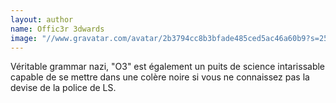 ```yaml
---
layout: author
name: Offic3r 3dwards
image: "//www.gravatar.com/avatar/2b3794cc8b3bfade485ced5ac46a60b9?s=250&d=mm&r=x"
---
```


Véritable grammar nazi, "O3" est également un puits de science intarissable capable de se mettre dans une colère noire si vous ne connaissez pas la devise de la police de LS.